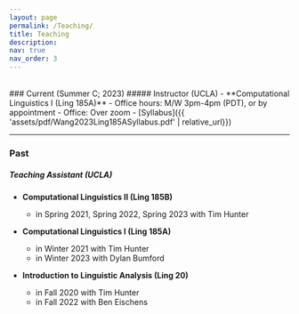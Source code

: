 ```yaml
---
layout: page
permalink: /Teaching/
title: Teaching
description: 
nav: true
nav_order: 3
---
```


<br/>
### Current (Summer C; 2023)
##### Instructor (UCLA) 
- **Computational Linguistics I (Ling 185A)**       
    - Office hours: M/W 3pm-4pm (PDT), or by appointment
    - Office: Over zoom
    - [Syllabus]({{ 'assets/pdf/Wang2023Ling185ASyllabus.pdf' | relative_url}})

<br/>
<hr>

### Past
##### Teaching Assistant (UCLA)

- **Computational Linguistics II (Ling 185B)**
    - in Spring 2021, Spring 2022, Spring 2023 with Tim Hunter  

- **Computational Linguistics I (Ling 185A)**  
    - in Winter 2021 with Tim Hunter    
    - in Winter 2023 with Dylan Bumford 


- **Introduction to Linguistic Analysis (Ling 20)**  
    - in Fall 2020 with Tim Hunter  
    - in Fall 2022 with Ben Eischens         